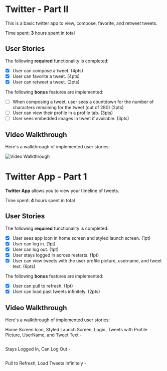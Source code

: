 # Twitter - Part II

This is a basic twitter app to view, compose, favorite, and retweet tweets.

Time spent: **3** hours spent in total

## User Stories

The following **required** functionality is completed:

- [x] User can compose a tweet. (4pts)
- [x] User can favorite a tweet. (4pts)
- [x] User can retweet a tweet. (2pts)

The following **bonus** features are implemented:

- [ ] When composing a tweet, user sees a countdown for the number of characters remaining for the tweet (out of 280) (2pts)
- [ ] User can view their profile in a profile tab. (3pts)
- [ ] User sees embedded images in tweet if available. (3pts)

## Video Walkthrough

Here's a walkthrough of implemented user stories:

<img src='https://recordit.co/zNerFgmOOr.gif' title='Video Walkthrough' width='' alt='Video Walkthrough' />

# Twitter App - Part 1

**Twitter App** allows you to view your timeline of tweets.

Time spent: **4** hours spent in total

## User Stories

The following **required** functionality is completed:

- [x] User sees app icon in home screen and styled launch screen. (1pt)
- [x] User can log in. (1pt)
- [x] User can log out. (1pt)
- [x] User stays logged in across restarts. (1pt)
- [x] User can view tweets with the user profile picture, username, and tweet text. (6pts)

The following **bonus** features are implemented:

- [x] User can pull to refresh. (1pt)
- [x] User can load past tweets infinitely. (2pts)

## Video Walkthrough

Here's a walkthrough of implemented user stories:


Home Screen Icon, Styled Launch Screen, Login, Tweets with Profile Picture, UserName, and Tweet Text - 

<img src='https://recordit.co/BZEMxBNJ6s.gif' title='Home Screen Icon, Styled Launch Screen, Login' width='' alt='' />


Stays Logged In, Can Log Out - 

<img src='https://recordit.co/Oo1P7xc5VU.gif' title='Stays Logged In, Can Log Out' width='' alt='' />


Pull to Refresh, Load Tweets Infinitely - 

<img src='https://recordit.co/kUCjn5iIxo.gif' title='Pull to Refresh, Load Tweets Infinitely' width='' alt='' />
